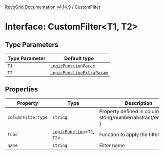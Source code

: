 [RevoGrid Documentation v4.14.9](README.md) / CustomFilter

# Interface: CustomFilter\<T1, T2\>

## Type Parameters

| Type Parameter | Default type |
| ------ | ------ |
| `T1` | [`LogicFunctionParam`](TypeAlias.LogicFunctionParam.md) |
| `T2` | [`LogicFunctionExtraParam`](TypeAlias.LogicFunctionExtraParam.md) |

## Properties

| Property | Type | Description | Defined in |
| ------ | ------ | ------ | ------ |
| `columnFilterType` | `string` | Property defined in column { filter: string/number/abstract/enum...etc } | [src/plugins/filter/filter.types.ts:54](https://github.com/revolist/revogrid/blob/6c3c52a081bcade371a3f5576e4e5805c6bbce5c/src/plugins/filter/filter.types.ts#L54) |
| `func` | [`LogicFunction`](Interface.LogicFunction.md)\<`T1`, `T2`\> | Function to apply the filter | [src/plugins/filter/filter.types.ts:62](https://github.com/revolist/revogrid/blob/6c3c52a081bcade371a3f5576e4e5805c6bbce5c/src/plugins/filter/filter.types.ts#L62) |
| `name` | `string` | Filter name | [src/plugins/filter/filter.types.ts:58](https://github.com/revolist/revogrid/blob/6c3c52a081bcade371a3f5576e4e5805c6bbce5c/src/plugins/filter/filter.types.ts#L58) |
